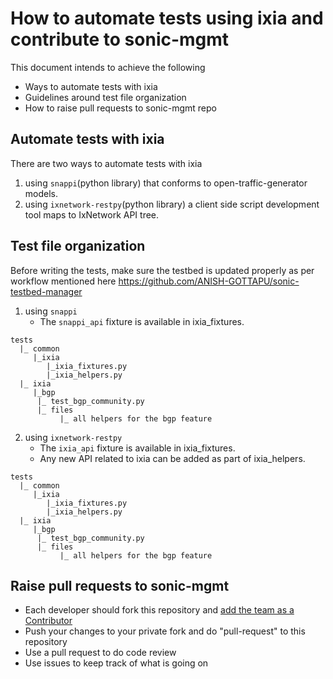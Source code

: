 # How to automate tests using ixia and contribute to sonic-mgmt

This document intends to achieve the following
  - Ways to automate tests with ixia
  - Guidelines around test file organization
  - How to raise pull requests to sonic-mgmt repo

## Automate tests with ixia
There are two ways to automate tests with ixia
1) using `snappi`(python library) that conforms to open-traffic-generator models.
2) using `ixnetwork-restpy`(python library) a client side script development tool maps to IxNetwork API tree.

## Test file organization
Before writing the tests, make sure the testbed is updated properly as per workflow mentioned here
https://github.com/ANISH-GOTTAPU/sonic-testbed-manager

1) using `snappi`
    - The `snappi_api` fixture is available in ixia_fixtures.
```
tests
  |_ common
     |_ixia
        |_ixia_fixtures.py
        |_ixia_helpers.py
  |_ ixia
     |_bgp
      |_ test_bgp_community.py
      |_ files
           |_ all helpers for the bgp feature
```

2) using `ixnetwork-restpy`
     - The `ixia_api` fixture is available in ixia_fixtures.
     - Any new API related to ixia can be added as part of ixia_helpers.
```
tests
  |_ common
     |_ixia
        |_ixia_fixtures.py
        |_ixia_helpers.py
  |_ ixia
     |_bgp
      |_ test_bgp_community.py
      |_ files
           |_ all helpers for the bgp feature
```

## Raise pull requests to sonic-mgmt
* Each developer should fork this repository and [add the team as a Contributor](https://help.github.com/articles/adding-collaborators-to-a-personal-repository)
* Push your changes to your private fork and do "pull-request" to this repository
* Use a pull request to do code review
* Use issues to keep track of what is going on
